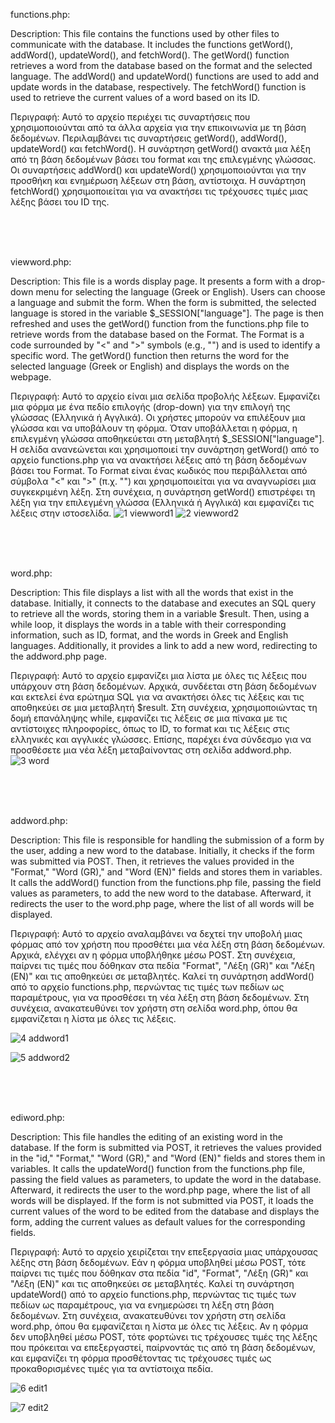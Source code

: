 functions.php:

Description: This file contains the functions used by other files to communicate with the database. It includes the functions getWord(), addWord(), updateWord(), and fetchWord(). The getWord() function retrieves a word from the database based on the format and the selected language. The addWord() and updateWord() functions are used to add and update words in the database, respectively. The fetchWord() function is used to retrieve the current values of a word based on its ID.

Περιγραφή: Αυτό το αρχείο περιέχει τις συναρτήσεις που χρησιμοποιούνται από τα άλλα αρχεία για την επικοινωνία με τη βάση δεδομένων. Περιλαμβάνει τις συναρτήσεις getWord(), addWord(), updateWord() και fetchWord(). Η συνάρτηση getWord() ανακτά μια λέξη από τη βάση δεδομένων βάσει του format και της επιλεγμένης γλώσσας. Οι συναρτήσεις addWord() και updateWord() χρησιμοποιούνται για την προσθήκη και ενημέρωση λέξεων στη βάση, αντίστοιχα. Η συνάρτηση fetchWord() χρησιμοποιείται για να ανακτήσει τις τρέχουσες τιμές μιας λέξης βάσει του ID της.

<br><br><br>

viewword.php:

Description: This file is a words display page. It presents a form with a drop-down menu for selecting the language (Greek or English). Users can choose a language and submit the form. When the form is submitted, the selected language is stored in the variable $_SESSION["language"]. The page is then refreshed and uses the getWord() function from the functions.php file to retrieve words from the database based on the Format. The Format is a code surrounded by "<" and ">" symbols (e.g., "<more1>") and is used to identify a specific word. The getWord() function then returns the word for the selected language (Greek or English) and displays the words on the webpage.

Περιγραφή: Αυτό το αρχείο είναι μια σελίδα προβολής λέξεων. Εμφανίζει μια φόρμα με ένα πεδίο επιλογής (drop-down) για την επιλογή της γλώσσας (Ελληνικά ή Αγγλικά). Οι χρήστες μπορούν να επιλέξουν μια γλώσσα και να υποβάλουν τη φόρμα. Όταν υποβάλλεται η φόρμα, η επιλεγμένη γλώσσα αποθηκεύεται στη μεταβλητή $_SESSION["language"]. Η σελίδα ανανεώνεται και χρησιμοποιεί την συνάρτηση getWord() από το αρχείο functions.php για να ανακτήσει λέξεις από τη βάση δεδομένων βάσει του Format. Το Format είναι ένας κωδικός που περιβάλλεται από σύμβολα "<" και ">" (π.χ. "<more1>") και χρησιμοποιείται για να αναγνωρίσει μια συγκεκριμένη λέξη. Στη συνέχεια, η συνάρτηση getWord() επιστρέφει τη λέξη για την επιλεγμένη γλώσσα (Ελληνικά ή Αγγλικά) και εμφανίζει τις λέξεις στην ιστοσελίδα.
![1 viewword1](https://github.com/kwstasmss/PseudoCMS--Page-and-Content-Generation-for-Tailored-Programmer-Flexibility-/assets/140596070/cfaa4d1d-cd87-4e41-b6ce-38469f23d259)
![2 viewword2](https://github.com/kwstasmss/PseudoCMS--Page-and-Content-Generation-for-Tailored-Programmer-Flexibility-/assets/140596070/cbf99d05-1be7-4adf-885c-fdef2e9bdd75)


<br><br><br>

word.php:

Description: This file displays a list with all the words that exist in the database. Initially, it connects to the database and executes an SQL query to retrieve all the words, storing them in a variable $result. Then, using a while loop, it displays the words in a table with their corresponding information, such as ID, format, and the words in Greek and English languages. Additionally, it provides a link to add a new word, redirecting to the addword.php page.

Περιγραφή: Αυτό το αρχείο εμφανίζει μια λίστα με όλες τις λέξεις που υπάρχουν στη βάση δεδομένων. Αρχικά, συνδέεται στη βάση δεδομένων και εκτελεί ένα ερώτημα SQL για να ανακτήσει όλες τις λέξεις και τις αποθηκεύει σε μια μεταβλητή $result. Στη συνέχεια, χρησιμοποιώντας τη δομή επανάληψης while, εμφανίζει τις λέξεις σε μια πίνακα με τις αντίστοιχες πληροφορίες, όπως το ID, το format και τις λέξεις στις ελληνικές και αγγλικές γλώσσες. Επίσης, παρέχει ένα σύνδεσμο για να προσθέσετε μια νέα λέξη μεταβαίνοντας στη σελίδα addword.php.
![3 word](https://github.com/kwstasmss/PseudoCMS--Page-and-Content-Generation-for-Tailored-Programmer-Flexibility-/assets/140596070/1e6e88ca-57b7-449e-9ca0-9d059466d9d5)


<br><br><br>

addword.php:

Description: This file is responsible for handling the submission of a form by the user, adding a new word to the database. Initially, it checks if the form was submitted via POST. Then, it retrieves the values provided in the "Format," "Word (GR)," and "Word (EN)" fields and stores them in variables. It calls the addWord() function from the functions.php file, passing the field values as parameters, to add the new word to the database. Afterward, it redirects the user to the word.php page, where the list of all words will be displayed.

Περιγραφή: Αυτό το αρχείο αναλαμβάνει να δεχτεί την υποβολή μιας φόρμας από τον χρήστη που προσθέτει μια νέα λέξη στη βάση δεδομένων. Αρχικά, ελέγχει αν η φόρμα υποβλήθηκε μέσω POST. Στη συνέχεια, παίρνει τις τιμές που δόθηκαν στα πεδία "Format", "Λέξη (GR)" και "Λέξη (EN)" και τις αποθηκεύει σε μεταβλητές. Καλεί τη συνάρτηση addWord() από το αρχείο functions.php, περνώντας τις τιμές των πεδίων ως παραμέτρους, για να προσθέσει τη νέα λέξη στη βάση δεδομένων. Στη συνέχεια, ανακατευθύνει τον χρήστη στη σελίδα word.php, όπου θα εμφανίζεται η λίστα με όλες τις λέξεις.

![4 addword1](https://github.com/kwstasmss/PseudoCMS--Page-and-Content-Generation-for-Tailored-Programmer-Flexibility-/assets/140596070/4e84954b-496c-46d5-b37d-7af49d6b3628)

![5 addword2](https://github.com/kwstasmss/PseudoCMS--Page-and-Content-Generation-for-Tailored-Programmer-Flexibility-/assets/140596070/afc81ae8-e3d5-4fa8-a796-c1b3c156475d)



<br><br><br>

ediword.php:

Description: This file handles the editing of an existing word in the database. If the form is submitted via POST, it retrieves the values provided in the "id," "Format," "Word (GR)," and "Word (EN)" fields and stores them in variables. It calls the updateWord() function from the functions.php file, passing the field values as parameters, to update the word in the database. Afterward, it redirects the user to the word.php page, where the list of all words will be displayed. If the form is not submitted via POST, it loads the current values of the word to be edited from the database and displays the form, adding the current values as default values for the corresponding fields.

Περιγραφή: Αυτό το αρχείο χειρίζεται την επεξεργασία μιας υπάρχουσας λέξης στη βάση δεδομένων. Εάν η φόρμα υποβληθεί μέσω POST, τότε παίρνει τις τιμές που δόθηκαν στα πεδία "id", "Format", "Λέξη (GR)" και "Λέξη (EN)" και τις αποθηκεύει σε μεταβλητές. Καλεί τη συνάρτηση updateWord() από το αρχείο functions.php, περνώντας τις τιμές των πεδίων ως παραμέτρους, για να ενημερώσει τη λέξη στη βάση δεδομένων. Στη συνέχεια, ανακατευθύνει τον χρήστη στη σελίδα word.php, όπου θα εμφανίζεται η λίστα με όλες τις λέξεις. Αν η φόρμα δεν υποβληθεί μέσω POST, τότε φορτώνει τις τρέχουσες τιμές της λέξης που πρόκειται να επεξεργαστεί, παίρνοντάς τις από τη βάση δεδομένων, και εμφανίζει τη φόρμα προσθέτοντας τις τρέχουσες τιμές ως προκαθορισμένες τιμές για τα αντίστοιχα πεδία.

![6 edit1](https://github.com/kwstasmss/PseudoCMS--Page-and-Content-Generation-for-Tailored-Programmer-Flexibility-/assets/140596070/0a73f6d3-6e95-4e3f-a7df-48197458cd10)

![7 edit2](https://github.com/kwstasmss/PseudoCMS--Page-and-Content-Generation-for-Tailored-Programmer-Flexibility-/assets/140596070/29afbcd6-8419-4bcd-89d8-c20f0aff967d)


